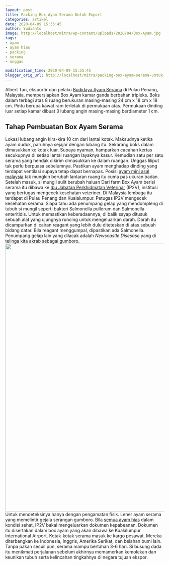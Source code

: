 ```yaml
---
layout: post
title: Packing Box Ayam Serama Untuk Export
categories: artikel
date: 2020-04-09 15:35:45
author: Yudianto
image: http://localhost/mitra/wp-content/uploads/2020/04/Box-Ayam.jpg
tags:
- ayam
- ayam hias
- packing
- serama
- unggas

modification_time: 2020-04-09 15:35:45
blogger_orig_url: http://localhost/mitra/packing-box-ayam-serama-untuk-export.html
---
```


Albert Tan, eksportir dan pelaku <a href="http://127.0.0.1/mitra/prospek-bisnis-menjanjikan-budidaya.html">Budidaya Ayam Serama</a> di Pulau Penang, Malaysia, mempersiapkan Box Ayam kamar ganda berbahan tripleks. Boks dalam terbagi atas 8 ruang berukuran masing-masing 24 cm x 18 cm x 18 cm. Pintu berupa kawat ram terletak di permukaan atas. Permukaan dinding luar setiap kamar dibuat 3 lubang angin masing-masing berdiameter 1 cm.
<h2>Tahap Pembuatan Box Ayam Serama</h2>
Lokasi lubang angin kira-kira 10 cm dari lantai kotak. Maksudnya ketika ayam duduk, paruhnya sejajar dengan lubang itu. Sekarang boks dalam dimasukkan ke kotak luar.
Supaya nyaman, hamparkan cacahan kertas secukupnya di setiap lantai ruangan layaknya kasur. Kemudian satu per satu serama yang hendak dikirim dimasukkan ke dalam ruangan. Unggas liliput tak perlu berpuasa sebelumnya. Pastikan ayam menghadap dinding yang terdapat ventilasi supaya tetap dapat bernapas. Posisi <a href="http://127.0.0.1/mitra/sejarah-penamaan-ayam-hias-serama-asal.html">ayam mini asal malaysia</a> tak mungkin berubah lantaran ruang itu cuma pas ukuran badan. Setelah masuk, si mungil sulit berubah haluan
Dari farm Box Ayam berisi serama itu dibawa ke <a href="https://www.dvs.gov.my/">Ibu Jabatan Perkhidmatan Veterinar</a> (IP2V), institusi yang bertugas mengecek kesehatan veteriner. Di Malaysia lembaga itu terdapat di Pulau Penang dan Kualalumpur.
Petugas IP2V mengecek kesehatan serama. Siapa tahu ada penumpang gelap yang mendompleng di tubuh si mungil seperti bakteri Salmonella pullorum dan Salmonella enteritidis. Untuk memastikan keberadaannya, di balik sayap ditusuk sebuah alat yang ujungnya runcing untuk mengeluarkan darah. Darah itu dicampurkan di cairan reagant yang lebih dulu diteteskan di atas sebuah bidang datar. Bila reagant menggumpal, dipastikan ada Salmonella. Penumpang gelap lain yang dilacak adalah <em>Newscastle Disesase</em> yang di telinga kita akrab sebagai gumboro.
<a href="http://127.0.0.1/mitra/wp-content/uploads/2020/04/Packing-Box-Ayam-serama.jpg"><img class="aligncenter wp-image-20542 size-full" src="http://127.0.0.1/mitra/wp-content/uploads/2020/04/Packing-Box-Ayam-serama.jpg" alt="" width="1511" height="850" /></a>
Untuk mendeteksinya hanya dengan pengamatan fisik. Leher ayam serama yang memelintir gejala serangan gumboro. Bila <a href="http://127.0.0.1/mitra/topik/ayam-hias">semua ayam hias</a> dalam kondisi sehat, IP2V bakal mengeluarkan dokumen kepabeanan. Dokumen itu disertakan dalam box ayam yang akan dibawa ke Kualalumpur International Airport. Kotak-kotak serama masuk ke kargo pesawat. Mereka diterbangkan ke Indonesia, Inggris, Amerika Serikat, dan belahan bumi lain. Tanpa pakan secuil pun, serama mampu bertahan 3-6 hari. Si busung dada itu menikmati perjalanan sebelum akhirnya memamerkan kemolekan dan keunikan tubuh serta kelincahan tingkahnya di negara tujuan ekspor.
&nbsp;
